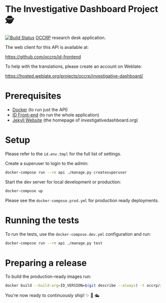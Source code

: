 # The Investigative Dashboard Project 🕵️

[![Build Status](https://travis-ci.org/occrp/id-backend.svg?branch=master)](https://travis-ci.org/occrp/id-backend)
[OCCRP](https://tech.occrp.org/projects/) research desk application.

The web client for this API is available at:

https://github.com/occrp/id-frontend

To help with the translations, please create an account on Weblate:

https://hosted.weblate.org/projects/occrp/investigative-dashboard/

# Prerequisites

- [Docker](https://docs.docker.com/docker-for-mac/install/) (to run just the API)
- [ID Front-end](https://github.com/occrp/id-frontend) (to run the whole application)
- [Jekyll Website](https://github.com/occrp/investigativedashboard.org/)
(the homepage of investigativedashboard.org)

# Setup

Please refer to the `id.env.tmpl` for the full list of settings.

Create a superuser to login to the admin:
```bash
docker-compose run --rm api ./manage.py createsuperuser
```

Start the dev server for local development or production:
```bash
docker-compose up
```

Please see the `docker-compose.prod.yml` for production ready deployments.

# Running the tests

To run the tests, use the `docker-compose.dev.yml` configuration and run:
```bash
docker-compose run --rm api ./manage.py test
```

# Preparing a release

To build the production-ready images run:

```bash
docker build --build-arg=ID_VERSION=$(git describe --always) -t occrp/id-backend ./
```

You're now ready to continuously ship! ✨ 💅 🛳
